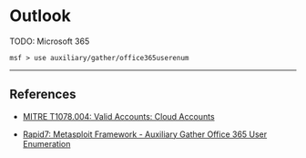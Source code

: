 # Outlook

TODO: Microsoft 365

```
msf > use auxiliary/gather/office365userenum
```

---
## References

- [MITRE T1078.004: Valid Accounts: Cloud Accounts ](https://attack.mitre.org/techniques/T1078/004/)

- [Rapid7: Metasploit Framework - Auxiliary Gather Office 365 User Enumeration](https://github.com/rapid7/metasploit-framework/blob/master/documentation/modules/auxiliary/gather/office365userenum.md)